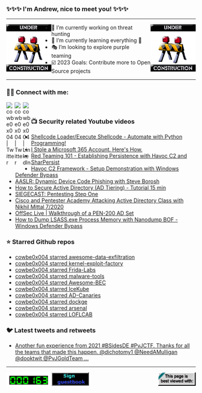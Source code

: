 ### ✨✨✨ I'm Andrew, nice to meet you! ✨✨✨

---
<img align="left" width="120px" src="https://raw.githubusercontent.com/cowbe0x004/cowbe0x004/master/images/image004.gif" />
<img align="right" width="120px" src="https://raw.githubusercontent.com/cowbe0x004/cowbe0x004/master/images/image004.gif" />

- 📖 I’m currently working on threat hunting
- 📘 I’m currently learning everything 🤣
- 🎭 I’m looking to explore purple teaming
- ☑️ 2023 Goals: Contribute more to Open Source projects

---

### 🤝🏽 Connect with me:
[<img align="left" alt="cowbe0x004 | Twitter" width="22px" src="https://cdn.simpleicons.org/mastodon" />][mastodon]
[<img align="left" alt="cowbe0x004 | Twitter" width="22px" src="https://cdn.simpleicons.org/twitter" />][twitter]
[<img align="left" alt="cowbe0x004 | LinkedIn" width="22px" src="https://cdn.simpleicons.org/linkedin" />][linkedin]

<!--
[<img align="left" alt="cowbe0x004.com" width="22px" src="https://raw.githubusercontent.com/iconic/open-iconic/master/svg/globe.svg" />][website]
[<img align="left" alt="cowbe0x004 | YouTube" width="22px" src="https://cdn.jsdelivr.net/npm/simple-icons@v3/icons/youtube.svg" />][youtube]
[<img align="left" alt="cowbe0x004 | Instagram" width="22px" src="https://cdn.jsdelivr.net/npm/simple-icons@v3/icons/instagram.svg" />][instagram]
-->

<br />

### 📺 Security related Youtube videos
<!-- YOUTUBE:START -->
- [Shellcode Loader/Execute Shellcode - Automate with Python Programming!](https://www.youtube.com/watch?v=hWbfifU8TtA)
- [I Stole a Microsoft 365 Account. Here&#39;s How.](https://www.youtube.com/watch?v=sZ22YulJwao)
- [Red Teaming 101 - Establishing Persistence with Havoc C2 and SharPersist](https://www.youtube.com/watch?v=SSs4njyILEE)
- [Havoc C2 Framework - Setup Demonstration with Windows Defender Bypass](https://www.youtube.com/watch?v=DXJNWiZJGko)
- [AASLR: Dynamic Device Code Phishing with Steve Borosh](https://www.youtube.com/watch?v=GZ_nn0uRLr4)
- [How to Secure Active Directory &lpar;AD Tiering&rpar; - Tutorial 15 min](https://www.youtube.com/watch?v=OPwR2UFDYR0)
- [SIEGECAST: Pentesting Step One](https://www.youtube.com/watch?v=51mduFDpEP0)
- [Cisco and Pentester Academy Attacking Active Directory Class with Nikhil Mittal 7/2020](https://www.youtube.com/watch?v=1fiZbYhEkYA)
- [OffSec Live | Walkthrough of a PEN-200 AD Set](https://www.youtube.com/watch?v=2NLi4wzAvTw)
- [How to Dump LSASS.exe Process Memory with Nanodump BOF - Windows Defender Bypass](https://www.youtube.com/watch?v=jwETspKR6JU)
<!-- YOUTUBE:END -->

### ⭐ Starred Github repos
<!-- GITHUB_STAR:START -->
- [cowbe0x004 starred awesome-data-exfiltration](https://github.com/benstew/awesome-data-exfiltration)
- [cowbe0x004 starred kernel-exploit-factory](https://github.com/bsauce/kernel-exploit-factory)
- [cowbe0x004 starred Frida-Labs](https://github.com/DERE-ad2001/Frida-Labs)
- [cowbe0x004 starred malware-tools](https://github.com/albertzsigovits/malware-tools)
- [cowbe0x004 starred Awesome-BEC](https://github.com/randomaccess3/Awesome-BEC)
- [cowbe0x004 starred IceKube](https://github.com/WithSecureLabs/IceKube)
- [cowbe0x004 starred AD-Canaries](https://github.com/AirbusProtect/AD-Canaries)
- [cowbe0x004 starred dockge](https://github.com/louislam/dockge)
- [cowbe0x004 starred arsenal](https://github.com/Orange-Cyberdefense/arsenal)
- [cowbe0x004 starred LOFLCAB](https://github.com/LOFL-Project/LOFLCAB)
<!-- GITHUB_STAR:END -->

### 🐦 Latest tweets and retweets
<!-- TWEETS:START -->
- [Another fun experience from 2021 #BSidesDE #PvJCTF. Thanks for all the teams that made this happen. @dichotomy1 @NeedAMulligan @dooktwit @PvJGoldTeam ...](https://twitter.com/cowbe0x004/status/1459634829448957958)
<!-- TWEETS:END -->

---

[<img align="left" width="120px" src="https://raw.githubusercontent.com/cowbe0x004/cowbe0x004/master/images/visitors.gif" />][visitor]
[<img align="left" alt="Sign My Guestbook" width="100px" src="https://raw.githubusercontent.com/cowbe0x004/cowbe0x004/master/images/sign_guest_book.gif" />][guestbook]
[<img align="right" width="100px" src="https://raw.githubusercontent.com/cowbe0x004/cowbe0x004/master/images/netscape.gif" />][netscape]


[website]: https://cowbe0x004.com
[mastodon]: https://infosec.exchange/@cowbe
[twitter]: https://twitter.com/cowbe0x004
[youtube]: https://youtube.com/
[instagram]: https://instagram.com/
[linkedin]: https://www.linkedin.com/in/anhuang/
[guestbook]: https://github.com/cowbe0x004/cowbe0x004/issues
[netscape]: https://github.com/cowbe0x004/cowbe0x004
[visitor]: https://github.com/cowbe0x004/cowbe0x004
